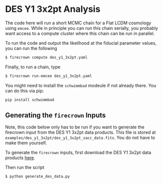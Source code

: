 # DES Y1 3x2pt Analysis

The code here will run a short MCMC chain for a Flat LCDM cosmology using
`emcee`. While in principle you can run this chain serially, you probably
want access to a compute cluster where this chain can be run in parallel.

To run the code and output the likelihood at the fiducial parameter values,
you can run the following

```bash
$ firecrown compute des_y1_3x2pt.yaml
```

Finally, to run a chain, type

```bash
$ firecrown run-emcee des_y1_3x2pt.yaml
```

You might need to install the `schwimmbad` modeule if not already there. You can do this via pip:

```bash
pip install schwimmbad
```

## Generating the `firecrown` Inputs

Note, this code below only has to be run if you want to generate the firecrown
input from the DES Y1 3x2pt data products. This file is stored at
`examples/des_y1_3x2pt/des_y1_3x2pt_sacc_data.fits`. You do not have to make
them yourself.

To generate the `firecrown` inputs, first download the DES Y1 3x2pt
data products [here](http://desdr-server.ncsa.illinois.edu/despublic/y1a1_files/chains/2pt_NG_mcal_1110.fits).

Then run the script

```bash
$ python generate_des_data.py
```
